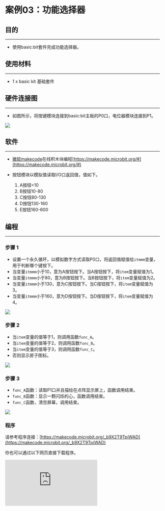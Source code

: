 ﻿# 案例03：功能选择器

## 目的
---

- 使用basic:bit套件完成功能选择器。

## 使用材料
---

- 1 x basic kit 基础套件



## 硬件连接图
---

- 如图所示，将按键模块连接到basic:bit主板的P0口，电位器模块连接到P1。

![](https://wiki-media-ef.oss-cn-hongkong.aliyuncs.com//images/F9hvl7u.jpg)

## 软件
---
- [微软makecode](https://makecode.microbit.org/#)在线积木块编程[https://makecode.microbit.org/#](https://makecode.microbit.org/#)

- 按钮模块以模拟值读取I/O口返回值，值如下。
	1. A按钮<10
	2. B按钮10-80
	3. C按钮80-130
	4. D按钮130-160
	5. E按钮160-600

## 编程
---
### 步骤 1

- 设置一个永久循环，以模拟数字方式读取P0口，将返回值赋值给`itmmm`变量，用于判断哪个键按下。
- 当变量`itmmm`小于10，意为A按钮按下。当A按钮按下，将`item`变量赋值为1。
- 当变量`itmmm`小于80，意为B按钮按下。当B按钮按下，将`item`变量赋值为2。
- 当变量`itmmm`小于130，意为C按钮按下。当C按钮按下，将`item`变量赋值为3。
- 当变量`itmmm`小于160，意为D按钮按下。当D按钮按下，将`item`变量赋值为4。

![](https://wiki-media-ef.oss-cn-hongkong.aliyuncs.com//images/basic_kit_case_03_01.png)

### 步骤 2

- 当`item`变量的值等于1，则调用函数`func_A`。
- 当`item`变量的值等于2，则调用函数`func_B`。
- 当`item`变量的值等于3，则调用函数`func_C`。
- 否则显示房子图标。

![](https://wiki-media-ef.oss-cn-hongkong.aliyuncs.com//images/basic_kit_case_03_02.png)

### 步骤 3

- `func_A`函数：读取P1口并且描绘在点阵显示屏上，函数调用结束。
- `func_B`函数：显示一颗闪烁的心，函数调用结束。
- `func_C`函数，清空屏幕，调用结束。

![](https://wiki-media-ef.oss-cn-hongkong.aliyuncs.com//images/basic_kit_case_03_03.png)

### 程序

请参考程序连接：[https://makecode.microbit.org/_b9X2T9TpiWAD](https://makecode.microbit.org/_b9X2T9TpiWAD)

你也可以通过以下网页直接下载程序。


<div
    style={{
        position: 'relative',
        paddingBottom: '60%',
        overflow: 'hidden',
    }}
>
    <iframe
        src="https://makecode.microbit.org/_b9X2T9TpiWAD"
        frameborder="0"
        sandbox="allow-popups allow-forms allow-scripts allow-same-origin"
        style={{
            position: 'absolute',
            width: '100%',
            height: '100%',
        }}
    />
</div>

## 结论
---

- 上电时因为判断按钮并不为ABC按钮，则显示一个小房子图标。
- 按下按钮A，调用func_A函数，用电位器控制点阵显示屏亮度。按下任意按钮调用结束。
- 按下按钮B，调用func_B函数，显示一颗跳动的心。按下任意按钮调用结束。
- 按下按钮C，调用func_C函数，清空屏幕。
- 其他情况显示一个小房子图标。


## 思考
---


## 常见问题
---
问：有时候按下按钮却没有反应。
答：按钮判断不是每时每刻，在运行其他代码期间按下按钮程序不会判断。

## 相关阅读
---

中断：[中断是指计算机运行过程中，出现某些意外情况需主机干预时，机器能自动停止正在运行的程序并转入处理新情况的程序，处理完毕后又返回原被暂停的程序继续运行。](https://baike.baidu.com/item/%E4%B8%AD%E6%96%AD/3933007)
